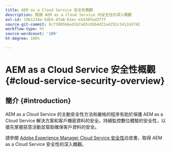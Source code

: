 ```yaml
---
title: AEM as a Cloud Service 安全性概觀
description: 閱讀 AEM as a Cloud Service 內安全性的深入概觀
exl-id: 19b123de-5db5-4fa8-81ec-e5438fed3f7f
source-git-commit: 8c73805b6ed1b7a03c65b4d21a4252c1412a5742
workflow-type: ht
source-wordcount: '109'
ht-degree: 100%

---
```


# AEM as a Cloud Service 安全性概觀 {#cloud-service-security-overview}

## 簡介 {#introduction}

AEM as a Cloud Service 的主動安全性方法和嚴格的程序有助於保護 AEM as a Cloud Service 解決方案和客戶機密資料的安全。持續監控數位體驗的安全性，以搶先掌握惡意活動並幫助確保客戶資料的安全。

請參閱 [Adobe Experience Manager Cloud Service 安全性](https://www.adobe.com/content/dam/cc/en/security/pdfs/AEMCloudService_Security_Overview.pdf)白皮書，取得 AEM as a Cloud Service 安全性的深入概觀。
